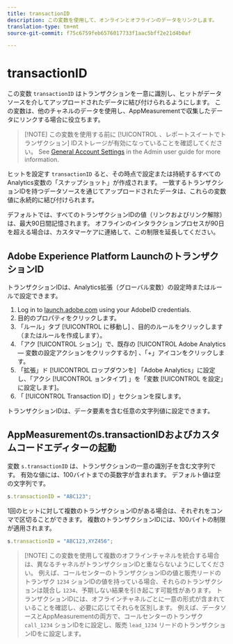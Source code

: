```yaml
---
title: transactionID
description: この変数を使用して、オンラインとオフラインのデータをリンクします。
translation-type: tm+mt
source-git-commit: f75c6759feb6576017733f1aac5bff2e21d4b0af

---
```



# transactionID

この変数 `transactionID` はトランザクションを一意に識別し、ヒットがデータソースを介してアップロードされたデータに結び付けられるようにします。 この変数は、他のチャネルのデータを使用し、AppMeasurementで収集したデータにリンクする場合に役立ちます。

> [!NOTE] この変数を使用する前に [!UICONTROL 、レポートスイートでトランザクション] IDストレージが有効になっていることを確認してください。 See [General Account Settings](/help/admin/admin/general-acct-settings-admin.md) in the Admin user guide for more information.

ヒットを設定す `transactionID` ると、その時点で設定または持続するすべてのAnalytics変数の「スナップショット」が作成されます。 一致するトランザクションIDを持つデータソースを通じてアップロードされたデータは、これらの変数値に永続的に結び付けられます。

デフォルトでは、すべてのトランザクションIDの値（リンクおよびリンク解除）は、最大90日間記憶されます。 オフラインのインタラクションプロセスが90日を超える場合は、カスタマーケアに連絡して、この制限を延長してください。

## Adobe Experience Platform LaunchのトランザクションID

トランザクションIDは、Analytics拡張（グローバル変数）の設定時またはルールで設定できます。

1. Log in to [launch.adobe.com](https://launch.adobe.com) using your AdobeID credentials.
2. 目的のプロパティをクリックします。
3. 「ルール」タブ [!UICONTROL に移動し] 、目的のルールをクリックします（またはルールを作成します）。
4. 「アク [!UICONTROL ション]」で、既存の [!UICONTROL Adobe Analytics — 変数の設定アクションをクリックするか] 、「+」アイコンをクリックします。
5. 「拡張」ド [!UICONTROL ロップダウンを] 「Adobe Analytics」に設定し、「アクシ [!UICONTROL ョンタイプ] 」を「変数 [!UICONTROL を設定」に設定します]。
6. 「 [!UICONTROL Transaction ID] 」セクションを探します。

トランザクションIDは、データ要素を含む任意の文字列値に設定できます。

## AppMeasurementのs.transactionIDおよびカスタムコードエディターの起動

変数 `s.transactionID` は、トランザクションの一意の識別子を含む文字列です。 有効な値には、100バイトまでの英数字が含まれます。 デフォルト値は空の文字列です。

```js
s.transactionID = "ABC123";
```

1回のヒットに対して複数のトランザクションIDがある場合は、それぞれをコンマで区切ることができます。 複数のトランザクションIDには、100バイトの制限が適用されます。

```js
s.transactionID = "ABC123,XYZ456";
```

> [!NOTE] この変数を使用して複数のオフラインチャネルを統合する場合は、異なるチャネルがトランザクションIDと重ならないようにしてください。 例えば、コールセンターのトランザクションIDの値と販売リードのトランザク `1234` ションIDの値を持っている場合、それらのトランザクションは競合し `1234`、予期しない結果を引き起こす可能性があります。 トランザクションIDには、オフラインチャネルごとに一意の形式が含まれていることを確認し、必要に応じてそれらを区別します。 例えば、データソースとAppMeasurementの両方で、コールセンターのトランザク `call_1234` ションIDをに設定し、販売 `lead_1234` リードのトランザクションIDをに設定します。
